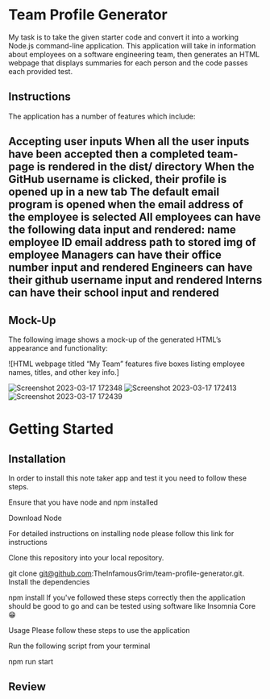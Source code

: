 #  Team Profile Generator

My task is to take the given starter code and convert it into a working Node.js command-line application. This application will take in information about employees on a software engineering team, then generates an HTML webpage that displays summaries for each person and the code passes each provided test.

## Instructions

The application has a number of features which include:

Accepting user inputs
When all the user inputs have been accepted then a completed team-page is rendered in the dist/ directory
When the GitHub username is clicked, their profile is opened up in a new tab
The default email program is opened when the email address of the employee is selected
All employees can have the following data input and rendered:
name
employee ID
email address
path to stored img of employee
Managers can have their office number input and rendered
Engineers can have their github username input and rendered
Interns can have their school input and rendered
---

## Mock-Up

The following image shows a mock-up of the generated HTML’s appearance and functionality:

![HTML webpage titled “My Team” features five boxes listing employee names, titles, and other key info.]

![Screenshot 2023-03-17 172348](https://user-images.githubusercontent.com/118730175/225976880-bcfba440-30cd-44da-bc42-3594eb16792d.png)
![Screenshot 2023-03-17 172413](https://user-images.githubusercontent.com/118730175/225976989-e15cf181-e0ef-4534-b12f-c1cd3e6a5ae2.png)
![Screenshot 2023-03-17 172439](https://user-images.githubusercontent.com/118730175/225977069-35b5ca7d-e85b-4294-9a80-53ad3eacf331.png)




# Getting Started

## Installation
In order to install this note taker app and test it you need to follow these steps.

Ensure that you have node and npm installed

Download Node

For detailed instructions on installing node please follow this link for instructions

Clone this repository into your local repository.

git clone git@github.com:TheInfamousGrim/team-profile-generator.git.
Install the dependencies

npm install
If you've followed these steps correctly then the application should be good to go and can be tested using software like Insomnia Core 😁

Usage
Please follow these steps to use the application

Run the following script from your terminal

npm run start

## Review


